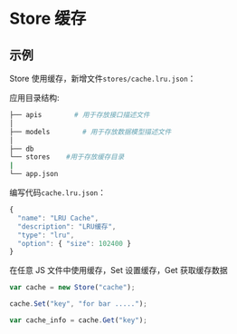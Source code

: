 # Store 缓存

## 示例

Store 使用缓存，新增文件`stores/cache.lru.json`：



应用目录结构:

```bash
├── apis        # 用于存放接口描述文件
│
├── models        # 用于存放数据模型描述文件
│
├── db
└── stores    #用于存放缓存目录
|
└── app.json
````

编写代码`cache.lru.json`：

```javascript
{
  "name": "LRU Cache",
  "description": "LRU缓存",
  "type": "lru",
  "option": { "size": 102400 }
}

```

在任意 JS 文件中使用缓存，Set 设置缓存，Get 获取缓存数据

```javascript
var cache = new Store("cache");

cache.Set("key", "for bar .....");

var cache_info = cache.Get("key");
```
